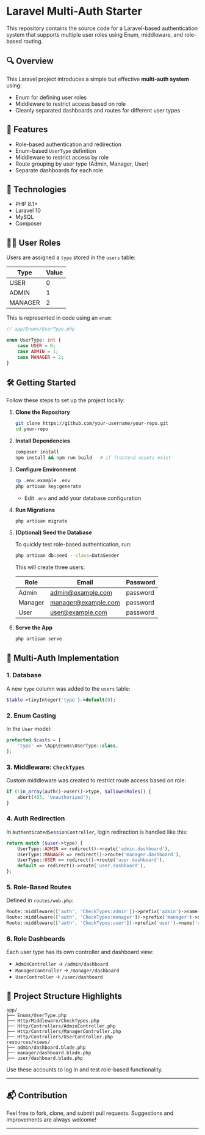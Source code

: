 # Laravel Multi-Auth Starter

This repository contains the source code for a Laravel-based authentication system that supports multiple user roles using Enum, middleware, and role-based routing.

## 🔍 Overview

This Laravel project introduces a simple but effective **multi-auth system** using:

- Enum for defining user roles  
- Middleware to restrict access based on role  
- Cleanly separated dashboards and routes for different user types  

## 🚀 Features

- Role-based authentication and redirection  
- Enum-based `UserType` definition  
- Middleware to restrict access by role  
- Route grouping by user type (Admin, Manager, User)  
- Separate dashboards for each role  

## 🧱 Technologies

- PHP 8.1+  
- Laravel 10  
- MySQL  
- Composer  

## 🧑‍💻 User Roles

Users are assigned a `type` stored in the `users` table:

| Type     | Value |
|----------|-------|
| USER     | 0     |
| ADMIN    | 1     |
| MANAGER  | 2     |

This is represented in code using an `enum`:

```php
// app/Enums/UserType.php

enum UserType: int {
    case USER = 0;
    case ADMIN = 1;
    case MANAGER = 2;
}
````

## 🛠 Getting Started

Follow these steps to set up the project locally:

1. **Clone the Repository**

   ```bash
   git clone https://github.com/your-username/your-repo.git
   cd your-repo
   ```

2. **Install Dependencies**

   ```bash
   composer install
   npm install && npm run build   # if frontend assets exist
   ```

3. **Configure Environment**

   ```bash
   cp .env.example .env
   php artisan key:generate
   ```

   * Edit `.env` and add your database configuration

4. **Run Migrations**

   ```bash
   php artisan migrate
   ```

5. **(Optional) Seed the Database**

   To quickly test role-based authentication, run:

   ```bash
   php artisan db:seed --class=DataSeeder
   ```

   This will create three users:

   | Role    | Email                                             | Password |
   | ------- | ------------------------------------------------- | -------- |
   | Admin   | [admin@example.com](mailto:admin@example.com)     | password |
   | Manager | [manager@example.com](mailto:manager@example.com) | password |
   | User    | [user@example.com](mailto:user@example.com)       | password |

6. **Serve the App**

   ```bash
   php artisan serve
   ```

## 🔐 Multi-Auth Implementation

### 1. Database

A new `type` column was added to the `users` table:

```php
$table->tinyInteger('type')->default(0);
```

### 2. Enum Casting

In the `User` model:

```php
protected $casts = [
    'type' => \App\Enums\UserType::class,
];
```

### 3. Middleware: `CheckTypes`

Custom middleware was created to restrict route access based on role:

```php
if (!in_array(auth()->user()->type, $allowedRoles)) {
    abort(403, 'Unauthorized');
}
```

### 4. Auth Redirection

In `AuthenticatedSessionController`, login redirection is handled like this:

```php
return match ($user->type) {
    UserType::ADMIN => redirect()->route('admin.dashboard'),
    UserType::MANAGER => redirect()->route('manager.dashboard'),
    UserType::USER => redirect()->route('user.dashboard'),
    default => redirect()->route('user.dashboard'),
};
```

### 5. Role-Based Routes

Defined in `routes/web.php`:

```php
Route::middleware(['auth', 'CheckTypes:admin'])->prefix('admin')->name('admin.')->group(...);
Route::middleware(['auth', 'CheckTypes:manager'])->prefix('manager')->name('manager.')->group(...);
Route::middleware(['auth', 'CheckTypes:user'])->prefix('user')->name('user.')->group(...);
```

### 6. Role Dashboards

Each user type has its own controller and dashboard view:

* `AdminController` → `/admin/dashboard`
* `ManagerController` → `/manager/dashboard`
* `UserController` → `/user/dashboard`

## 📁 Project Structure Highlights

```
app/
├── Enums/UserType.php
├── Http/Middleware/CheckTypes.php
├── Http/Controllers/AdminController.php
├── Http/Controllers/ManagerController.php
├── Http/Controllers/UserController.php
resources/views/
├── admin/dashboard.blade.php
├── manager/dashboard.blade.php
├── user/dashboard.blade.php
```

Use these accounts to log in and test role-based functionality.

---

## 📬 Contribution

Feel free to fork, clone, and submit pull requests. Suggestions and improvements are always welcome!

---
